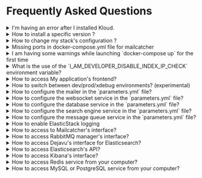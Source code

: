 Frequently Asked Questions
===

<details>
<summary>I'm having an error after I installed Kloud.</summary>

```
line 1: Not: command not found
```

You must install a specific version.
</details>

<details>
<summary>How to install a specific version ?</summary>

Versions available are : 1.0, 1.1 and 1.2

Example for 1.2.2

```
sudo curl -L -o /usr/local/bin/kloud https://github.com/kiboko-labs/kloud/releases/download/1.2.2/kloud.phar
sudo curl -L -o /usr/local/bin/kloud.pubkey https://github.com/kiboko-labs/kloud/releases/download/1.2.2/kloud.phar.pubkey
sudo chmod +x /usr/local/bin/kloud
```
</details>

<details>
<summary>How to change my stack's configuration ?</summary>

```
kloud stack:upgrade
```
</details>

<details>
<summary>Missing ports in docker-compose.yml file for mailcatcher</summary>
You must add this ligne like this :

``` 
mail:
    image: 'schickling/mailcatcher:latest'
    ports:
        - '${MAILCATCHER_PORT}:1080'
        - 'YOUR_PORT:1025'
    restart: on-failure
```
</details>
<details>
<summary>I am having some warnings while launching `docker-compose up` for the first time</summary>
If you are having this sort of messages:

```
WARNING: The MAILCATCHER_PORT variable is not set. Defaulting to a blank string.
ERROR: The Compose file './docker-compose.yml' is invalid because:
services.mail.ports contains an invalid type, it should be a number, or an object
```

Those warnings and errors are due to missing environment variables, probably because you did 
not copy the `.env.dist` file to a `.env` file, or you juste made a `stack:upgrade` and some
new environment variables are required.
</details>
<details>
<summary>What is the use of the `I_AM_DEVELOPER_DISABLE_INDEX_IP_CHECK` environment variable?</summary>
This environment variable is used to disable the IP check in the `public/index_dev.php` file.
To benefit from this feature, you will need to apply the following patch:

```patch
Index: public/index_dev.php
IDEA additional info:
Subsystem: com.intellij.openapi.diff.impl.patch.CharsetEP
<+>UTF-8
===================================================================
--- public/index_dev.php
+++ public/index_dev.php
@@ -13,9 +13,12 @@
 
 // This check prevents access to debug front controllers that are deployed by accident to production servers.
 // Feel free to remove this, extend it, or make something more sophisticated.
-if (isset($_SERVER['HTTP_CLIENT_IP'])
-    || isset($_SERVER['HTTP_X_FORWARDED_FOR'])
-    || !in_array(@$_SERVER['REMOTE_ADDR'], array('127.0.0.1', 'fe80::1', '::1'))
+if (!isset($_ENV['I_AM_DEVELOPER_DISABLE_INDEX_IP_CHECK'])
+    && (
+        isset($_SERVER['HTTP_CLIENT_IP'])
+        || isset($_SERVER['HTTP_X_FORWARDED_FOR'])
+        || !in_array(@$_SERVER['REMOTE_ADDR'], array('127.0.0.1', 'fe80::1', '::1'))
+    )
 ) {
     header('HTTP/1.0 403 Forbidden');
     exit('You are not allowed to access this file. Check '.basename(__FILE__).' for more information.');
```
</details>
<details>
<summary>How to access My application's frontend?</summary>

The application frontend can be accessed through the port defined in the `HTTP_PORT`
environment variable value.
</details>
<details>
<summary>How to switch between dev/prod/xdebug environments? (experimental)</summary>


We have built a [Firefox/Chrome plugin](https://github.com/kiboko-labs/kiboko-symfony-env) to help you switch between environments.

This extension is currently experimental and is limited to [a few domain names](https://github.com/kiboko-labs/kiboko-symfony-env#supported-domains). It may fit your needs as is, but be aware that you may need to manually package the extension if you need other domain names.

![Capture of the plugin in action](https://github.com/kiboko-labs/kiboko-symfony-env/raw/master/screenshot.png)
</details>
<details>
<summary>How to configure the mailer in the `parameters.yml` file?</summary>

The parameters should be set as the following:

```yaml
parameters:
    mailer_transport: smtp
    mailer_host: mail
    mailer_port: 1025
    mailer_encryption: null
    mailer_user: null
    mailer_password: null
```

Notice that the `MAILER_PORT` variable is not used, as this port is the one from your 
computer's point of view, not a container's point of view in the stack.
</details>

<details>
<summary>How to configure the websocket service in the `parameters.yml` file?</summary>
The parameters should be set as the following on Oro 4.1+:

```yaml
parameters:
    websocket_bind_address: 0.0.0.0
    websocket_bind_port: 8080
    websocket_frontend_host: '*'
    websocket_frontend_port: '%env(WEBSOCKET_PORT)%'
    websocket_frontend_path: ''
    websocket_backend_host: '*'
    websocket_backend_port: '%env(WEBSOCKET_PORT)%'
    websocket_backend_path: ''
    websocket_backend_transport: tcp
    websocket_backend_ssl_context_options: {  }
```

Notice that the `WEBSOCKET_PORT` variable is not used for the `websocket_bind_port`, as this
port is the one from your computer's point of view, not a container's point of view in the stack.
</details>
<details>
<summary>How to configure the database service in the `parameters.yml` file?</summary>
The parameters should be set as the following on Oro 4.1+:

```yaml
parameters:
    database_driver: pdo_pgsql
    database_host: sql
    database_port: null
    database_name: '%env(DATABASE_NAME)%'
    database_user: '%env(DATABASE_USER)%'
    database_password: '%env(DATABASE_PASS)%'
    database_driver_options: {  }
```

Notice that the `DATABASE_PORT` variable is not used, as this port is the one from your 
computer's point of view, not a container's point of view in the stack.
</details>
<details>
<summary>How to configure the search engine service in the `parameters.yml` file?</summary>
The parameters should be set as the following:

```yaml
parameters:
    search_engine_name: elastic_search
    search_engine_host: elasticsearch
    search_engine_port: null
    search_engine_index_prefix: oro_search
    search_engine_username: null
    search_engine_password: null
    search_engine_ssl_verification: null
    search_engine_ssl_cert: null
    search_engine_ssl_cert_password: null
    search_engine_ssl_key: null
    search_engine_ssl_key_password: null
    website_search_engine_index_prefix: oro_website_search
```

Notice that the `ELASTICSEARCH_PORT` variable is not used, as this port is the one from your 
computer's point of view, not a container's point of view in the stack.
</details>
<details>
<summary>How to configure the message queue service in the `parameters.yml` file?</summary>
The parameters should be set as the following:

```yaml
parameters:
    message_queue_transport: amqp
    message_queue_transport_config:
        host: amqp
        port: '5672'
        user: '%env(RABBITMQ_USER)%'
        password: '%env(RABBITMQ_PASSWORD)%'
        vhost: /
```

Notice that the `ELASTICSEARCH_PORT` variable is not used, as this port is the one from your 
computer's point of view, not a container's point of view in the stack.
</details>
<details>
<summary>How to enable ElasticStack logging</summary>
To integrate ElasticStack in your monolog config, you will need to change your `config/config_dev.yml` file, as such:

```yaml
services:
    monolog.formatters.logstash:
        class: Monolog\Formatter\LogstashFormatter
        arguments:
            $applicationName: 'your application'
monolog:
    handlers:
        logstash:
            type: socket
            connection_string: 'tcp://logstash:5044'
            level: debug
            formatter: monolog.formatters.logstash
            persistent: true
            connection_timeout: 5
```
</details>
<details>
<summary>How to access to Mailcatcher's interface?</summary>

The Mailcatcher interface can be accessed through the port defined in the `MAILCATCHER_PORT`
environment variable value.
</details>
<details>
<summary>How to access RabbitMQ manager's interface?</summary>

The RabbitMQ manager interface can be accessed through the port defined in the `RABBITMQ_PORT`
environment variable value.
</details>
<details>
<summary>How to access Dejavu's interface for Elasticsearch?</summary>

The Dejavu interface can be accessed through the port defined in the `DEJAVU_PORT`
environment variable value.

Additionnally, the `ELASTICSEARCH_PORT` variable should be defined in order to make
Elasticsearch's API accessible from your computer.
</details>
<details>
<summary>How to access Elasticsearch's API?</summary>

The Elasticsearch API can be accessed through the port defined in the `ELASTICSEARCH_PORT`
environment variable value.
</details>
<details>
<summary>How to access Kibana's interface?</summary>

The Kibana interface can be accessed through the port defined in the `KIBANA_PORT`
environment variable value.
</details>
<details>
<summary>How to access Redis service from your computer?</summary>

The Redis servcie can be accessed through the port defined in the `REDIS_PORT`
environment variable value.
</details>
<details>
<summary>How to access MySQL or PostgreSQL service from your computer?</summary>

The MySQL or PostgreSQL servcie can be accessed through the port defined in the `DATABASE_PORT`
environment variable value.
</details>